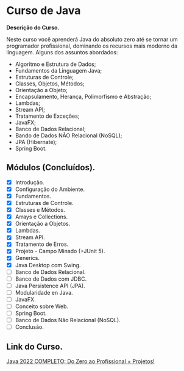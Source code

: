 # Curso de Java

**Descrição do Curso.**

Neste curso você aprenderá Java do absoluto zero até se tornar um programador profissional, dominando os recursos mais moderno da linguagem. Alguns dos assuntos abordados:

* Algoritmo e Estrutura de Dados;
* Fundamentos da Linguagem Java;
* Estruturas de Controle;
* Classes, Objetos, Métodos;
* Orientação a Objeto;
* Encapsulamento, Herança, Polimorfismo e Abstração;
* Lambdas;
* Stream API;
* Tratamento de Exceções;
* JavaFX;
* Banco de Dados Relacional;
* Bando de Dados NÃO Relacional (NoSQL);
* JPA (Hibernate);
* Spring Boot.

## Módulos (Concluídos).
- [x] Introdução.
- [x] Configuração do Ambiente.
- [x] Fundamentos.
- [x] Estruturas de Controle.
- [x] Classes e Métodos.
- [x] Arrays e Collections.
- [x] Orientação a Objetos.
- [x] Lambdas.
- [x] Stream API.
- [x] Tratamento de Erros.
- [x] Projeto - Campo Minado (+JUnit 5).
- [x] Generics.
- [x] Java Desktop com Swing.
- [ ] Banco de Dados Relacional.
- [ ] Banco de Dados com JDBC.
- [ ] Java Persistence API (JPA).
- [ ] Modularidade en Java.
- [ ] JavaFX.
- [ ] Conceito sobre Web.
- [ ] Spring Boot.
- [ ] Banco de Dados Não Relacional (NoSQL).
- [ ] Conclusão.

## Link do Curso.
[Java 2022 COMPLETO: Do Zero ao Profissional + Projetos!](https://www.udemy.com/course/fundamentos-de-programacao-com-java/)
